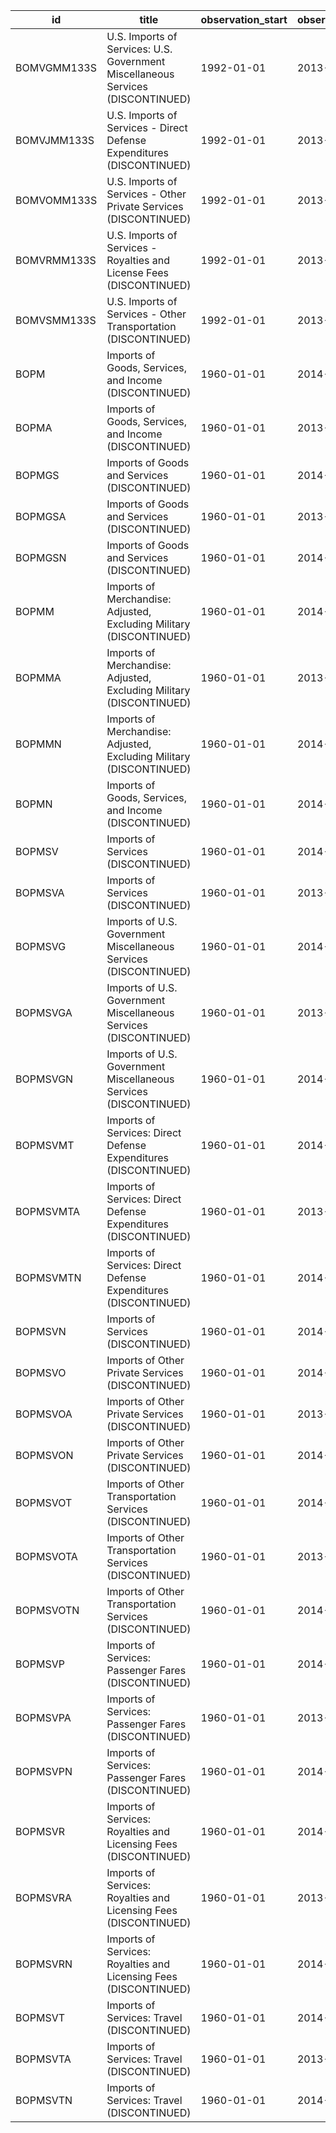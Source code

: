 | id          | title                                                                           | observation_start   | observation_end   |
|-------------|---------------------------------------------------------------------------------|---------------------|-------------------|
| BOMVGMM133S | U.S. Imports of Services: U.S. Government Miscellaneous Services (DISCONTINUED) | 1992-01-01          | 2013-12-01        |
| BOMVJMM133S | U.S. Imports of Services - Direct Defense Expenditures (DISCONTINUED)           | 1992-01-01          | 2013-12-01        |
| BOMVOMM133S | U.S. Imports of Services - Other Private Services (DISCONTINUED)                | 1992-01-01          | 2013-12-01        |
| BOMVRMM133S | U.S. Imports of Services - Royalties and License Fees (DISCONTINUED)            | 1992-01-01          | 2013-12-01        |
| BOMVSMM133S | U.S. Imports of Services - Other Transportation (DISCONTINUED)                  | 1992-01-01          | 2013-12-01        |
| BOPM        | Imports of Goods, Services, and Income (DISCONTINUED)                           | 1960-01-01          | 2014-01-01        |
| BOPMA       | Imports of Goods, Services, and Income (DISCONTINUED)                           | 1960-01-01          | 2013-01-01        |
| BOPMGS      | Imports of Goods and Services (DISCONTINUED)                                    | 1960-01-01          | 2014-01-01        |
| BOPMGSA     | Imports of Goods and Services (DISCONTINUED)                                    | 1960-01-01          | 2013-01-01        |
| BOPMGSN     | Imports of Goods and Services (DISCONTINUED)                                    | 1960-01-01          | 2014-01-01        |
| BOPMM       | Imports of Merchandise: Adjusted, Excluding Military (DISCONTINUED)             | 1960-01-01          | 2014-01-01        |
| BOPMMA      | Imports of Merchandise: Adjusted, Excluding Military (DISCONTINUED)             | 1960-01-01          | 2013-01-01        |
| BOPMMN      | Imports of Merchandise: Adjusted, Excluding Military (DISCONTINUED)             | 1960-01-01          | 2014-01-01        |
| BOPMN       | Imports of Goods, Services, and Income (DISCONTINUED)                           | 1960-01-01          | 2014-01-01        |
| BOPMSV      | Imports of Services (DISCONTINUED)                                              | 1960-01-01          | 2014-01-01        |
| BOPMSVA     | Imports of Services (DISCONTINUED)                                              | 1960-01-01          | 2013-01-01        |
| BOPMSVG     | Imports of U.S. Government Miscellaneous Services (DISCONTINUED)                | 1960-01-01          | 2014-01-01        |
| BOPMSVGA    | Imports of U.S. Government Miscellaneous Services (DISCONTINUED)                | 1960-01-01          | 2013-01-01        |
| BOPMSVGN    | Imports of U.S. Government Miscellaneous Services (DISCONTINUED)                | 1960-01-01          | 2014-01-01        |
| BOPMSVMT    | Imports of Services: Direct Defense Expenditures (DISCONTINUED)                 | 1960-01-01          | 2014-01-01        |
| BOPMSVMTA   | Imports of Services: Direct Defense Expenditures (DISCONTINUED)                 | 1960-01-01          | 2013-01-01        |
| BOPMSVMTN   | Imports of Services: Direct Defense Expenditures (DISCONTINUED)                 | 1960-01-01          | 2014-01-01        |
| BOPMSVN     | Imports of Services (DISCONTINUED)                                              | 1960-01-01          | 2014-01-01        |
| BOPMSVO     | Imports of Other Private Services (DISCONTINUED)                                | 1960-01-01          | 2014-01-01        |
| BOPMSVOA    | Imports of Other Private Services (DISCONTINUED)                                | 1960-01-01          | 2013-01-01        |
| BOPMSVON    | Imports of Other Private Services (DISCONTINUED)                                | 1960-01-01          | 2014-01-01        |
| BOPMSVOT    | Imports of Other Transportation Services (DISCONTINUED)                         | 1960-01-01          | 2014-01-01        |
| BOPMSVOTA   | Imports of Other Transportation Services (DISCONTINUED)                         | 1960-01-01          | 2013-01-01        |
| BOPMSVOTN   | Imports of Other Transportation Services (DISCONTINUED)                         | 1960-01-01          | 2014-01-01        |
| BOPMSVP     | Imports of Services: Passenger Fares (DISCONTINUED)                             | 1960-01-01          | 2014-01-01        |
| BOPMSVPA    | Imports of Services: Passenger Fares (DISCONTINUED)                             | 1960-01-01          | 2013-01-01        |
| BOPMSVPN    | Imports of Services: Passenger Fares (DISCONTINUED)                             | 1960-01-01          | 2014-01-01        |
| BOPMSVR     | Imports of Services: Royalties and Licensing Fees (DISCONTINUED)                | 1960-01-01          | 2014-01-01        |
| BOPMSVRA    | Imports of Services: Royalties and Licensing Fees (DISCONTINUED)                | 1960-01-01          | 2013-01-01        |
| BOPMSVRN    | Imports of Services: Royalties and Licensing Fees (DISCONTINUED)                | 1960-01-01          | 2014-01-01        |
| BOPMSVT     | Imports of Services: Travel (DISCONTINUED)                                      | 1960-01-01          | 2014-01-01        |
| BOPMSVTA    | Imports of Services: Travel (DISCONTINUED)                                      | 1960-01-01          | 2013-01-01        |
| BOPMSVTN    | Imports of Services: Travel (DISCONTINUED)                                      | 1960-01-01          | 2014-01-01        |